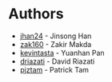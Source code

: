 # Authors

- [jhan24] - Jinsong Han
- [zak160] - Zakir Makda
- [kevintasta] - Yuanhan Pan
- [driazati] - David Riazati
- [pjztam] - Patrick Tam


[PHP 7.1]:<http://php.net/>
[Symfony]:<https://symfony.com/>
[Bootstrap]:<http://getbootstrap.com/>
[pjztam]:<https://github.com/pjztam>
[driazati]:<https://github.com/driazati>
[kevintasta]:<https://github.com/kevintasta>
[zak160]:<https://github.com/zak160>
[jhan24]:<https://github.com/jhan24>